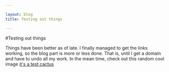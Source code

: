 ```yaml
---

layout: blog 
title: Testing out things

---
```


#Testing out things

Things have been better as of late. I finally managed to get the links working, so the blog part is more or less done. That is, until I get a domain and have to undo all my work. 
In the mean time, check out this random cool image
[it's a test cactus](http://i.imgur.com/GiGTZJb.jpg)
